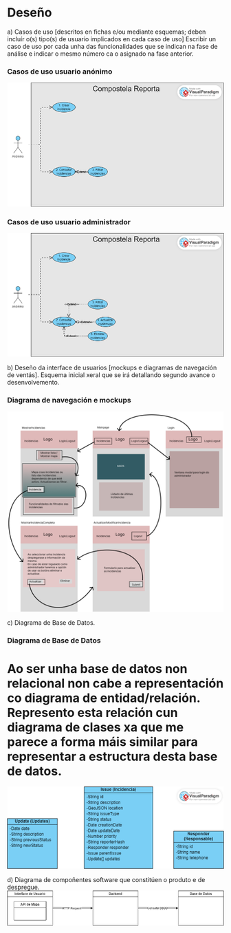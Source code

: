 # Deseño

a) Casos de uso [descritos en fichas e/ou mediante esquemas; deben incluír o(s) tipo(s) de usuario implicados en cada caso de uso] Escribir un caso de uso por cada unha das funcionalidades que se indican na fase de análise e indicar o mesmo número ca o asignado na fase anterior.

### Casos de uso usuario anónimo

![Diagrama de casos de uso de usuario anónimo](../img/AnonimoCompostelaReporta.png)

### Casos de uso usuario administrador

![Diagrama de casos de uso de usuario administrador](../img/AdminCompostelaReporta.png)

b) Deseño da interface de usuarios [mockups e diagramas de navegación de ventás]. Esquema inicial xeral que se irá detallando segundo avance o desenvolvemento.

### Diagrama de navegación e mockups

![Diagrama de navegacion e mockups](../img/mockup/diagramas_navegacion.png)

c) Diagrama de Base de Datos.

### Diagrama de Base de Datos

# Ao ser unha base de datos non relacional non cabe a representación co diagrama de entidad/relación. Represento esta relación cun diagrama de clases xa que me parece a forma máis similar para representar a estructura desta base de datos.

![Representación da base de datos cun diagrama de clases](../img/Database%20representation.png)

d) Diagrama de compoñentes software que constitúen o produto e de despregue.
![Diagrama de componentes software](../img/SystemComponentDiagram.png)
